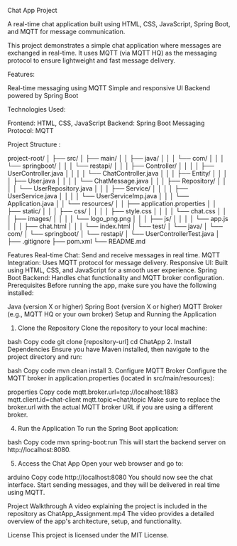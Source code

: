 Chat App Project

A real-time chat application built using HTML, CSS, JavaScript, Spring Boot, and MQTT for message communication.

This project demonstrates a simple chat application where messages are exchanged in real-time. It uses MQTT (via MQTT HQ) as the messaging protocol to ensure lightweight and fast message delivery.

Features:

Real-time messaging using MQTT
Simple and responsive UI
Backend powered by Spring Boot

Technologies Used:

Frontend: HTML, CSS, JavaScript
Backend: Spring Boot
Messaging Protocol: MQTT

Project Structure :

project-root/
│
├── src/
│   ├── main/
│   │   ├── java/
│   │   │   └── com/
│   │   │       └── springboot/
│   │   │           └── restapi/
│   │   │               ├── Controller/
│   │   │               │   ├── UserController.java
│   │   │               │   └── ChatController.java
│   │   │               ├── Entity/
│   │   │               │   ├── User.java
│   │   │               │   └── ChatMessage.java
│   │   │               ├── Repository/
│   │   │               │   └── UserRepository.java
│   │   │               ├── Service/
│   │   │               │   ├── UserService.java
│   │   │               │   └── UserServiceImp.java
│   │   │               └── Application.java
│   │   └── resources/
│   │       ├── application.properties
│   │       ├── static/
│   │       │   ├── css/
│   │       │   │   ├── style.css
│   │       │   │   └── chat.css
│   │       │   ├── images/
│   │       │   │   └── logo_png.png
│   │       │   ├── js/
│   │       │   │   └── app.js
│   │       │   ├── chat.html
│   │       │   └── index.html
│   └── test/
│       └── java/
│           └── com/
│               └── springboot/
│                   └── restapi/
│                       └── UserControllerTest.java
│
├── .gitignore
├── pom.xml
└── README.md

Features
Real-time Chat: Send and receive messages in real time.
MQTT Integration: Uses MQTT protocol for message delivery.
Responsive UI: Built using HTML, CSS, and JavaScript for a smooth user experience.
Spring Boot Backend: Handles chat functionality and MQTT broker configuration.
Prerequisites
Before running the app, make sure you have the following installed:

Java (version X or higher)
Spring Boot (version X or higher)
MQTT Broker (e.g., MQTT HQ or your own broker)
Setup and Running the Application
1. Clone the Repository
Clone the repository to your local machine:

bash
Copy code
git clone [repository-url]
cd ChatApp
2. Install Dependencies
Ensure you have Maven installed, then navigate to the project directory and run:

bash
Copy code
mvn clean install
3. Configure MQTT Broker
Configure the MQTT broker in application.properties (located in src/main/resources):

properties
Copy code
mqtt.broker.url=tcp://localhost:1883
mqtt.client.id=chat-client
mqtt.topic=chat/topic
Make sure to replace the broker.url with the actual MQTT broker URL if you are using a different broker.

4. Run the Application
To run the Spring Boot application:

bash
Copy code
mvn spring-boot:run
This will start the backend server on http://localhost:8080.

5. Access the Chat App
Open your web browser and go to:

arduino
Copy code
http://localhost:8080
You should now see the chat interface. Start sending messages, and they will be delivered in real time using MQTT.

Project Walkthrough
A video explaining the project is included in the repository as ChatApp_Assignment.mp4 The video provides a detailed overview of the app's architecture, setup, and functionality.

License
This project is licensed under the MIT License.
